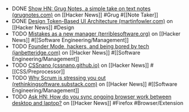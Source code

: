 - DONE [Show HN: Grug Notes, a simple take on text notes (grugnotes.com)](https://news.ycombinator.com/item?id=41279691) on [[Hacker News]] #Grug #[[Note Taker]]
- DONE [Design Token-Based UI Architecture (martinfowler.com)](https://news.ycombinator.com/item?id=42445834) on [[Hacker News]] #Design
- TODO [Mistakes as a new manager (terriblesoftware.org)](https://news.ycombinator.com/item?id=42341506) on [[Hacker News]] #[[Software Engineering/Management]]
- TODO [Founder Mode, hackers, and being bored by tech (ianbetteridge.com)](https://news.ycombinator.com/item?id=41540984) on [[Hacker News]] #[[Software Engineering/Management]]
- TODO [CSSnano (cssnano.github.io)](https://news.ycombinator.com/item?id=41550262) on [[Hacker News]] #[[CSS/Preprocessor]]
- TODO [Why Scrum is stressing you out (rethinkingsoftware.substack.com)](https://news.ycombinator.com/item?id=41543805) on [[Hacker News]] #[[Software Engineering/Management]]
- TODO [Ask HN: How do you sync ongoing browser work between desktop and laptop?](https://news.ycombinator.com/item?id=41487350) on [[Hacker News]] #Firefox #Browser/Extension